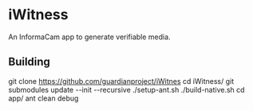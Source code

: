 
iWitness
========

An InformaCam app to generate verifiable media.


Building
--------

git clone https://github.com/guardianproject/iWitnes
cd iWitness/
git submodules update --init --recursive
./setup-ant.sh
./build-native.sh
cd app/
ant clean debug
